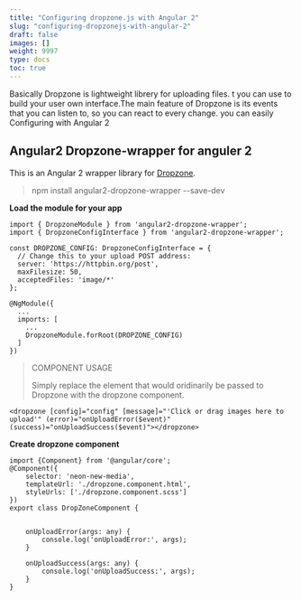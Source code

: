 ```yaml
---
title: "Configuring dropzone.js with Angular 2"
slug: "configuring-dropzonejs-with-angular-2"
draft: false
images: []
weight: 9997
type: docs
toc: true
---
```


Basically Dropzone is lightweight librery for uploading files. t you can use to build your user own interface.The main feature of Dropzone is its events that you can listen to, so you can react to every change. you can easily Configuring with Angular 2


## Angular2  Dropzone-wrapper for anguler 2
This is an Angular 2 wrapper library for [Dropzone][1].


> npm install angular2-dropzone-wrapper --save-dev

**Load the module for your app**

    import { DropzoneModule } from 'angular2-dropzone-wrapper';
    import { DropzoneConfigInterface } from 'angular2-dropzone-wrapper';
     
    const DROPZONE_CONFIG: DropzoneConfigInterface = {
      // Change this to your upload POST address: 
      server: 'https://httpbin.org/post',
      maxFilesize: 50,
      acceptedFiles: 'image/*'
    };
     
    @NgModule({
      ...
      imports: [
        ...
        DropzoneModule.forRoot(DROPZONE_CONFIG)
      ]
    })

> COMPONENT USAGE
> 
> Simply replace the element that would oridinarily be passed to
> Dropzone with the dropzone component.

    <dropzone [config]="config" [message]="'Click or drag images here to upload'" (error)="onUploadError($event)" (success)="onUploadSuccess($event)"></dropzone>

**Create dropzone component**

    import {Component} from '@angular/core';
    @Component({
        selector: 'neon-new-media',
        templateUrl: './dropzone.component.html',
        styleUrls: ['./dropzone.component.scss']
    })
    export class DropZoneComponent {
    
     
        onUploadError(args: any) {
            console.log('onUploadError:', args);
        }
    
        onUploadSuccess(args: any) {
            console.log('onUploadSuccess:', args);
        }
    }




  [1]: http://www.dropzonejs.com/

